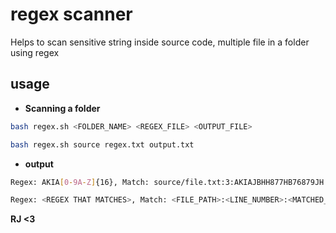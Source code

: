 # regex scanner
Helps to scan sensitive string inside source code, multiple file in a folder using regex

## usage

- **Scanning a folder**  
```bash
bash regex.sh <FOLDER_NAME> <REGEX_FILE> <OUTPUT_FILE>
```

```bash
bash regex.sh source regex.txt output.txt
```

- **output**
```bash
Regex: AKIA[0-9A-Z]{16}, Match: source/file.txt:3:AKIAJBHH877HB76879JH

Regex: <REGEX THAT MATCHES>, Match: <FILE_PATH>:<LINE_NUMBER>:<MATCHED_STRING>
```

**RJ <3**
